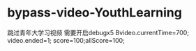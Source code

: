 # bypass-video-YouthLearning
跳过青年大学习视频
需要开启debugx5
Bvideo.currentTime=700;
video.ended=1;
score=100;allScore=100;
